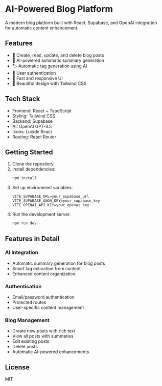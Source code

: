 # AI-Powered Blog Platform

A modern blog platform built with React, Supabase, and OpenAI integration for automatic content enhancement.

## Features

- 📝 Create, read, update, and delete blog posts
- 🤖 AI-powered automatic summary generation
- 🏷️ Automatic tag generation using AI
- 👤 User authentication
- 💨 Fast and responsive UI
- 🎨 Beautiful design with Tailwind CSS

## Tech Stack

- Frontend: React + TypeScript
- Styling: Tailwind CSS
- Backend: Supabase
- AI: OpenAI GPT-3.5
- Icons: Lucide React
- Routing: React Router

## Getting Started

1. Clone the repository
2. Install dependencies:
   ```bash
   npm install
   ```
3. Set up environment variables:
   ```
   VITE_SUPABASE_URL=your_supabase_url
   VITE_SUPABASE_ANON_KEY=your_supabase_key
   VITE_OPENAI_API_KEY=your_openai_key
   ```
4. Run the development server:
   ```bash
   npm run dev
   ```

## Features in Detail

### AI Integration
- Automatic summary generation for blog posts
- Smart tag extraction from content
- Enhanced content organization

### Authentication
- Email/password authentication
- Protected routes
- User-specific content management

### Blog Management
- Create new posts with rich text
- View all posts with summaries
- Edit existing posts
- Delete posts
- Automatic AI-powered enhancements



## License

MIT
